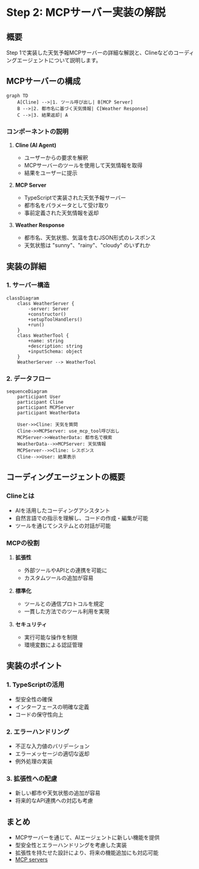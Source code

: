 # Step 2: MCPサーバー実装の解説

## 概要
Step 1で実装した天気予報MCPサーバーの詳細な解説と、Clineなどのコーディングエージェントについて説明します。

## MCPサーバーの構成

```mermaid
graph TD
    A[Cline] -->|1. ツール呼び出し| B[MCP Server]
    B -->|2. 都市名に基づく天気情報| C[Weather Response]
    C -->|3. 結果返却| A
```

### コンポーネントの説明
1. **Cline (AI Agent)**
   - ユーザーからの要求を解釈
   - MCPサーバーのツールを使用して天気情報を取得
   - 結果をユーザーに提示

2. **MCP Server**
   - TypeScriptで実装された天気予報サーバー
   - 都市名をパラメータとして受け取り
   - 事前定義された天気情報を返却

3. **Weather Response**
   - 都市名、天気状態、気温を含むJSON形式のレスポンス
   - 天気状態は "sunny"、"rainy"、"cloudy" のいずれか

## 実装の詳細

### 1. サーバー構造
```mermaid
classDiagram
    class WeatherServer {
        -server: Server
        +constructor()
        +setupToolHandlers()
        +run()
    }
    class WeatherTool {
        +name: string
        +description: string
        +inputSchema: object
    }
    WeatherServer --> WeatherTool
```

### 2. データフロー
```mermaid
sequenceDiagram
    participant User
    participant Cline
    participant MCPServer
    participant WeatherData
    
    User->>Cline: 天気を質問
    Cline->>MCPServer: use_mcp_tool呼び出し
    MCPServer->>WeatherData: 都市名で検索
    WeatherData-->>MCPServer: 天気情報
    MCPServer-->>Cline: レスポンス
    Cline-->>User: 結果表示
```

## コーディングエージェントの概要

### Clineとは
- AIを活用したコーディングアシスタント
- 自然言語での指示を理解し、コードの作成・編集が可能
- ツールを通じてシステムとの対話が可能

### MCPの役割
1. **拡張性**
   - 外部ツールやAPIとの連携を可能に
   - カスタムツールの追加が容易

2. **標準化**
   - ツールとの通信プロトコルを規定
   - 一貫した方法でのツール利用を実現

3. **セキュリティ**
   - 実行可能な操作を制限
   - 環境変数による認証管理

## 実装のポイント

### 1. TypeScriptの活用
- 型安全性の確保
- インターフェースの明確な定義
- コードの保守性向上

### 2. エラーハンドリング
- 不正な入力値のバリデーション
- エラーメッセージの適切な返却
- 例外処理の実装

### 3. 拡張性への配慮
- 新しい都市や天気状態の追加が容易
- 将来的なAPI連携への対応も考慮

## まとめ
- MCPサーバーを通じて、AIエージェントに新しい機能を提供
- 型安全性とエラーハンドリングを考慮した実装
- 拡張性を持たせた設計により、将来の機能追加にも対応可能
- [MCP servers](https://github.com/modelcontextprotocol/servers)
